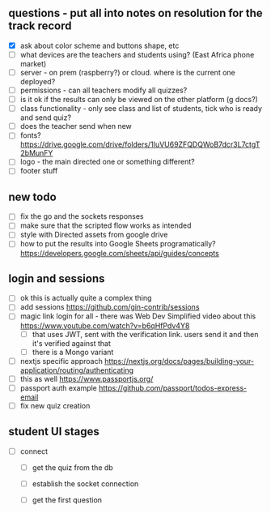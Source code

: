 ## questions - put all into notes on resolution for the track record
- [x] ask about color scheme and buttons shape, etc
- [ ] what devices are the teachers and students using? (East Africa phone market)
- [ ] server - on prem (raspberry?) or cloud. where is the current one deployed?
- [ ] permissions - can all teachers modify all quizzes?
- [ ] is it ok if the results can only be viewed on the other platform (g docs?)
- [ ] class functionality - only see class and list of students, tick who is ready and send quiz?
- [ ] does the teacher send when new
- [ ] fonts? https://drive.google.com/drive/folders/1IuVU69ZFQDQWoB7dcr3L7ctgT2bMunFY
- [ ] logo - the main directed one or something different?
- [ ] footer stuff

## new todo
- [ ] fix the go and the sockets responses
- [ ] make sure that the scripted flow works as intended
- [ ] style with Directed assets from google drive
- [ ] how to put the results into Google Sheets programatically? https://developers.google.com/sheets/api/guides/concepts

## login and sessions
- [ ] ok this is actually quite a complex thing
- [ ] add sessions https://github.com/gin-contrib/sessions
- [ ] magic link login for all - there was Web Dev Simplified video about this https://www.youtube.com/watch?v=b6qHfPdv4Y8
  - [ ] that uses JWT, sent with the verification link. users send it and then it's verified against that
  - [ ] there is a Mongo variant
- [ ] nextjs specific approach https://nextjs.org/docs/pages/building-your-application/routing/authenticating
- [ ] this as well https://www.passportjs.org/
- [ ] passport auth example https://github.com/passport/todos-express-email
- [ ] fix new quiz creation

## student UI stages
- [ ] connect 
  - [ ] get the quiz from the db
  - [ ] establish the socket connection
  - [ ] get the first question

